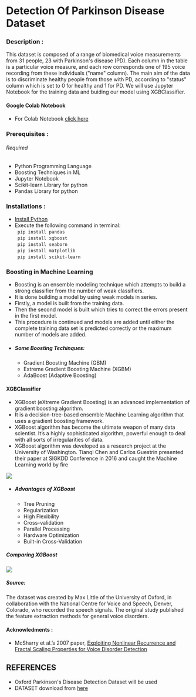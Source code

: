 # Detection Of Parkinson Disease Dataset
### Description :
This dataset is composed of a range of biomedical voice measurements from 31 people, 23 with Parkinson's disease (PD). Each column in the
table is a particular voice measure, and each row corresponds one of 195 voice recording from these individuals ("name" column). The main 
aim of the data is to discriminate healthy people from those with PD, according to "status" column which is set to 0 for healthy and 1 for PD.
We will use Jupyter Notebook for the training data and buiding our model using XGBClassifier. 

#### Google Colab Notebook
  - For Colab Notebook [click here](https://colab.research.google.com/drive/1qEi6pUQ1Jk-v8VNaPKuuQu-GPw3J4Y_R?usp=sharing)

### Prerequisites :
  ###### Required 
  - Python Programming Language 
  - Boosting Techniques in ML 
  - Jupyter Notebook
  - Scikit-learn Library for python
  - Pandas Library for python
  
### Installations :
- [Install Python](https://www.python.org/downloads/)<br/>
- Execute the following command in terminal: <br/>
` pip install pandas` <br/>
` pip install xgboost` <br/>
` pip install seaborn` <br/>
` pip install matplotlib` <br/>
` pip install scikit-learn` <br/>


### Boosting in Machine Learning
- Boosting is an ensemble modeling technique which attempts to build a strong classifier from the number of weak classifiers.
- It is done building a model by using weak models in series. 
- Firstly, a model is built from the training data.
- Then the second model is built which tries to correct the errors present in the first model. 
- This procedure is continued and models are added until either the complete training data set is predicted correctly or the maximum number of models are added.
- ##### Some Boosting Techinques:
    - Gradient Boosting Machine (GBM)
    - Extreme Gradient Boosting Machine (XGBM)
    - AdaBoost (Adaptive Boosting)
    
#### XGBClassifier 
- XGBoost (eXtreme Gradient Boosting) is an advanced implementation of gradient boosting algorithm.
- It is a decision-tree-based ensemble Machine Learning algorithm that uses a gradient boosting framework. 
- XGBoost algorithm has become the ultimate weapon of many data scientist. It’s a highly sophisticated algorithm, powerful enough to deal
with all sorts of irregularities of data.
- XGBoost algorithm was developed as a research project at the University of Washington. Tianqi Chen and Carlos Guestrin presented their 
paper at SIGKDD Conference in 2016 and caught the Machine Learning world by fire

![](https://miro.medium.com/max/700/1*FLshv-wVDfu-i54OqvZdHg.png)

- ##### Advantages of XGBoost
  - Tree Pruning
  - Regularization
  - High Flexibility
  - Cross-validation
  - Parallel Processing
  - Hardware Optimization
  - Built-in Cross-Validation

##### Comparing XGBoost 
![](https://miro.medium.com/max/700/1*U72CpSTnJ-XTjCisJqCqLg.jpeg)

##### Source:

The dataset was created by Max Little of the University of Oxford, in 
collaboration with the National Centre for Voice and Speech, Denver, 
Colorado, who recorded the speech signals. The original study published the 
feature extraction methods for general voice disorders.

#### Acknowledments :
- McSharry et al.’s 2007 paper, [Exploiting Nonlinear Recurrence and Fractal Scaling Properties for Voice Disorder Detection](https://arxiv.org/abs/0707.0086)

## REFERENCES 
- Oxford Parkinson's Disease Detection Dataset will be used
- DATASET download from [here](https://www.kaggle.com/nidaguler/parkinsons-data-set)
